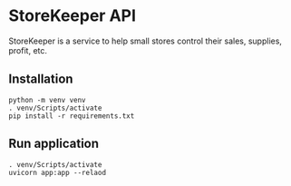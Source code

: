 # StoreKeeper API

StoreKeeper is a service to help small stores control their sales, supplies, profit, etc.

## Installation
```
python -m venv venv
. venv/Scripts/activate
pip install -r requirements.txt
```

## Run application
```
. venv/Scripts/activate
uvicorn app:app --relaod
```